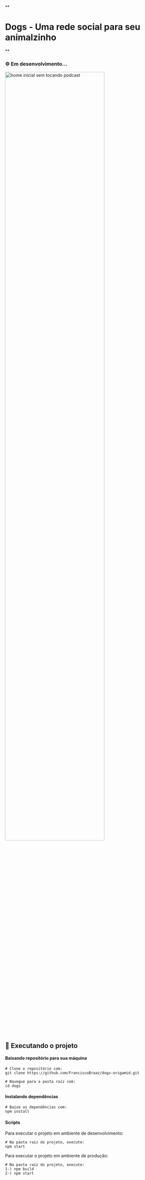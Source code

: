 **

# Dogs - Uma rede social para seu animalzinho

**
### ⚙️ Em desenvolvimento...
<img src="https://i.imgur.com/w2hPJ4n.jpg" alt="home inicial sem tocando podcast" width="80%"/>

## 👷  Executando o projeto

 #### Baixando repositório para sua máquina
    # Clone o repositório com:
    git clone https://github.com/FranciscoBraaz/dogs-origamid.git
    
    # Navegue para a pasta raíz com:
    cd dogs

    
   #### Instalando dependências
   

    # Baixe as dependências com:
    npm install

#### Scripts
Para executar o projeto em ambiente de desenvolvimento:

    # Na pasta raíz do projeto, execute:
    npm start
Para executar o projeto em ambiente de produção:

    # Na pasta raíz do projeto, execute:
    1-) npm build
    2-) npm start
    
